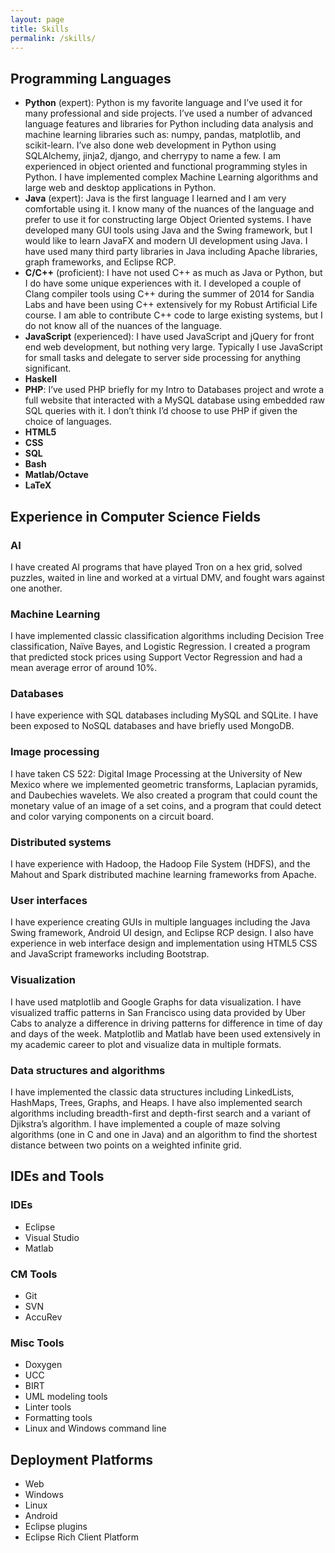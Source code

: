 ```yaml
---
layout: page
title: Skills
permalink: /skills/
---
```


## Programming Languages
* **Python** (expert): Python is my favorite language and I’ve used it for many professional and side projects. I’ve used a number of advanced language features and libraries for Python including data analysis and machine learning libraries such as: numpy, pandas, matplotlib, and scikit-learn. I’ve also done web development in Python using SQLAlchemy, jinja2, django, and cherrypy to name a few. I am experienced in object oriented and functional programming styles in Python. I have implemented complex Machine Learning algorithms and large web and desktop applications in Python.
* **Java** (expert): Java is the first language I learned and I am very comfortable using it. I know many of the nuances of the language and prefer to use it for constructing large Object Oriented systems. I have developed many GUI tools using Java and the Swing framework, but I would like to learn JavaFX and modern UI development using Java. I have used many third party libraries in Java including Apache libraries, graph frameworks, and Eclipse RCP.  
* **C/C++** (proficient): I have not used C++ as much as Java or Python, but I do have some unique experiences with it. I developed a couple of Clang compiler tools using C++ during the summer of 2014 for Sandia Labs and have been using C++ extensively for my Robust Artificial Life course. I am able to contribute C++ code to large existing systems, but I do not know all of the nuances of the language.
* **JavaScript** (experienced): I have used JavaScript and jQuery for front end web development, but nothing very large. Typically I use JavaScript for small tasks and delegate to server side processing for anything significant.
* **Haskell**
* **PHP**: I’ve used PHP briefly for my Intro to Databases project and wrote a full website that interacted with a MySQL database using embedded raw SQL queries with it. I don’t think I’d choose to use PHP if given the choice of languages.
* **HTML5**
* **CSS**
* **SQL**
* **Bash**
* **Matlab/Octave**
* **LaTeX**

## Experience in Computer Science Fields

### AI 
I have created AI programs that have played Tron on a hex grid, solved puzzles, waited in line and worked at a virtual DMV, and fought wars against one another.

### Machine Learning 
I have implemented classic classification algorithms including Decision Tree classification, Naïve Bayes, and Logistic Regression. I created a program that predicted stock prices using Support Vector Regression and had a mean average error of around 10%.

### Databases
I have experience with SQL databases including MySQL and SQLite. I have been exposed to NoSQL databases and have briefly used MongoDB.

### Image processing
I have taken CS 522: Digital Image Processing at the University of New Mexico where we implemented geometric transforms, Laplacian pyramids, and Daubechies wavelets. We also created a program that could count the monetary value of an image of a set coins, and a program that could detect and color varying components on a circuit board.

### Distributed systems
I have experience with Hadoop, the Hadoop File System (HDFS), and the Mahout and Spark distributed machine learning frameworks from Apache.

### User interfaces
I have experience creating GUIs in multiple languages including the Java Swing framework, Android UI design, and Eclipse RCP design. I also have experience in web interface design and implementation using HTML5 CSS and JavaScript frameworks including Bootstrap.

### Visualization
I have used matplotlib and Google Graphs for data visualization. I have visualized traffic patterns in San Francisco using data provided by Uber Cabs to analyze a difference in driving patterns for difference in time of day and days of the week. Matplotlib and Matlab have been used extensively in my academic career to plot and visualize data in multiple formats.

### Data structures and algorithms
I have implemented the classic data structures including LinkedLists, HashMaps, Trees, Graphs, and Heaps. I have also implemented search algorithms including breadth-first and depth-first search and a variant of Djikstra’s algorithm. I have implemented a couple of maze solving algorithms (one in C and one in Java) and an algorithm to find the shortest distance between two points on a weighted infinite grid.

## IDEs and Tools

### IDEs
* Eclipse 
* Visual Studio 
* Matlab

### CM Tools
* Git
* SVN
* AccuRev

### Misc Tools 
* Doxygen
* UCC
* BIRT
* UML modeling tools
* Linter tools
* Formatting tools
* Linux and Windows command line

## Deployment Platforms
* Web
* Windows
* Linux
* Android
* Eclipse plugins
* Eclipse Rich Client Platform
